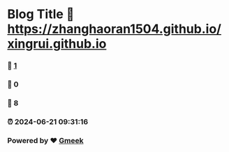 # Blog Title :link: https://zhanghaoran1504.github.io/xingrui.github.io 
### :page_facing_up: [1](https://zhanghaoran1504.github.io/xingrui.github.io/tag.html) 
### :speech_balloon: 0 
### :hibiscus: 8 
### :alarm_clock: 2024-06-21 09:31:16 
### Powered by :heart: [Gmeek](https://github.com/Meekdai/Gmeek)
